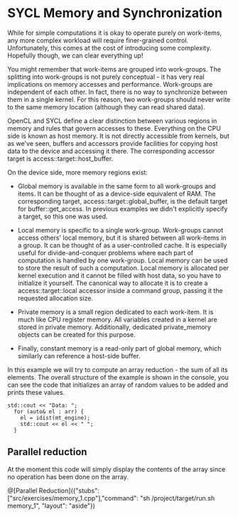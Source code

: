 # SYCL Memory and Synchronization

While for simple computations it is okay to operate purely on work-items, any more complex workload will require finer-grained control. Unfortunately, this comes at the cost of introducing some complexity. Hopefully though, we can clear everything up!

You might remember that work-items are grouped into work-groups. The splitting into work-groups is not purely conceptual - it has very real implications on memory accesses and performance. Work-groups are independent of each other. In fact, there is no way to synchronize between them in a single kernel. For this reason, two work-groups should never write to the same memory location (although they can read shared data).

OpenCL and SYCL define a clear distinction between various regions in memory and rules that govern accesses to these. Everything on the CPU side is known as host memory. It is not directly accessible from kernels, but as we've seen, buffers and accessors provide facilities for copying host data to the device and accessing it there. The corresponding accessor target is access::target::host_buffer.

On the device side, more memory regions exist:

 * Global memory is available in the same form to all work-groups and items. It can be thought of as a device-side equivalent of RAM. The corresponding target, access::target::global_buffer, is the default target for buffer::get_access. In previous examples we didn't explicitly specify a target, so this one was used.

 * Local memory is specific to a single work-group. Work-groups cannot access others' local memory, but it is shared between all work-items in a group. It can be thought of as a user-controlled cache. It is especially useful for divide-and-conquer problems where each part of computation is handled by one work-group. Local memory can be used to store the result of such a computation. Local memory is allocated per kernel execution and it cannot be filled with host data, so you have to initialize it yourself. The canonical way to allocate it is to create a access::target::local accessor inside a command group, passing it the requested allocation size.

 * Private memory is a small region dedicated to each work-item. It is much like CPU register memory. All variables created in a kernel are stored in private memory. Additionally, dedicated private_memory objects can be created for this purpose.

 * Finally, constant memory is a read-only part of global memory, which similarly can reference a host-side buffer.

In this example we will try to compute an array reduction - the sum of all its elements. The overall structure of the example is shown in the console, you can see the code that initializes an array of random values to be added and prints these values.

```
std::cout << "Data: ";
  for (auto& el : arr) {
    el = idist(mt_engine);
    std::cout << el << " ";
  }
```

## Parallel reduction

At the moment this code will simply display the contents of the array since no operation has been done on the array.

@[Parallel Reduction]({"stubs": ["src/exercises/memory_1.cpp"],"command": "sh /project/target/run.sh memory_1", "layout": "aside"})


